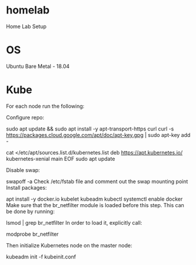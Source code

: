 # homelab
Home Lab Setup

# OS
Ubuntu Bare Metal - 18.04

# Kube

For each node run the following:

Configure repo:

sudo apt update && sudo apt install -y apt-transport-https curl
curl -s https://packages.cloud.google.com/apt/doc/apt-key.gpg | sudo apt-key add -

cat <<EOF >/etc/apt/sources.list.d/kubernetes.list
deb https://apt.kubernetes.io/ kubernetes-xenial main
EOF
sudo apt update

Disable swap:

swapoff -a
Check /etc/fstab file and comment out the swap mounting point
Install packages:

apt install -y  docker.io kubelet kubeadm kubectl
systemctl enable docker
Make sure that the br_netfilter module is loaded before this step. This can be done by running:

lsmod | grep br_netfilter
In order to load it, explicitly call:

modprobe br_netfilter

Then initialize Kubernetes node on the master node:

kubeadm init -f kubeinit.conf 
